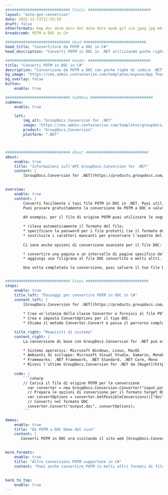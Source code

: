 ```yaml
---
############################# Static ############################
layout: "auto-gen-conversion"
date: 2022-11-11T11:35:58
draft: false
otherformats: bmp doc docm docx dot dotm dotx epub gif ico jpeg jpg md odt ott pdf png psd rtf tex tif tiff txt xps
breadcrumb: POTM a DOC in C#

############################# Head ############################
head_title: "Convertitore da POTM a DOC in C#"
head_description: "Converti POTM in DOC in .NET utilizzando poche righe di codice. Utilizza l'API di conversione dei documenti di GroupDocs per convertire oltre 160 formati di file."

############################# Header ############################
title: "Converti POTM in DOC in C#"
description: "Conversione da POTM a DOC con poche righe di codice .NET"
bg_image: "https://cms.admin.containerize.com/templates/aspose/App_Themes/V3/images/bg/header1.png"
bg_overlay: false
button:
    enable: true

############################# SubMenu ############################
submenu:
    enable: true

    left:
        img_alt: "GroupDocs.Conversion for .NET"
        image: "https://cms.admin.containerize.com/templates/groupdocs/images/product-logos/90x90-noborder/groupdocs-conversion-net.png"
        product: "GroupDocs.Conversion"
        platform: ".NET"



############################# About ############################
about:
    enable: true
    title: "Informazioni sull'API GroupDocs.Conversion for .NET"
    content: |
        [GroupDocs.Conversion for .NET](https://products.groupdocs.com/conversion/net/) può essere utilizzato per convertire Microsoft Word, Excel, PowerPoint, PDF, Visio e altri formati. GroupDocs.Conversion è un'API standalone adatta per sistemi interni e back-end in cui sono richieste prestazioni elevate. Non dipende da alcun software come Microsoft o Open Office.
    

overview:
    enable: true
    content: |
        Converti facilmente i tuoi file POTM in DOC in .NET. Puoi utilizzare solo un paio di righe di codice C# in qualsiasi piattaforma a tua scelta come: Windows, Linux, macOS.
        Puoi provare gratuitamente la conversione da POTM a DOC e valutare la qualità dei risultati della conversione. Insieme a semplici scenari di conversione di file, puoi provare opzioni più avanzate per caricare il file di origine POTM e per salvare il risultato di output DOC. 
        
        Ad esempio, per il file di origine POTM puoi utilizzare le seguenti opzioni di caricamento:

        * rileva automaticamente il formato del file;
        * specificare la password per i file protetti (se il formato del file lo supporta);
        * sostituire i caratteri mancanti per preservare l'aspetto del documento.
        
        Ci sono anche opzioni di conversione avanzate per il file DOC:

        * convertire una pagina o un intervallo di pagine specifico del documento;
        * aggiungi una filigrana al file DOC convertito e molti altri.

        Una volta completata la conversione, puoi salvare il tuo file DOC nel percorso del file locale o in qualsiasi archivio di terze parti come FTP, Amazon S3, Google Drive, Dropbox ecc. Nota: per convertire POTM in {{ TO}} non è necessario alcun software aggiuntivo installato, come MS Office, Open Office, Adobe Acrobat Reader ecc.


############################# Steps ############################
steps:
    enable: true
    title_left: "Passaggi per convertire POTM in DOC in C#"
    content_left: |
        [GroupDocs.Conversion for .NET](https://products.groupdocs.com/conversion/net/) consente agli sviluppatori di convertire facilmente un file POTM in DOC con poche righe di codice.
        
        * Crea un'istanza della classe Converter e fornisci al file POTM il percorso completo
        * Crea e imposta ConvertOptions per il tipo DOC.
        * Chiama il metodo Converter.Convert e passa il percorso completo e il formato (DOC) come parametro

    title_right: "Requisiti di sistema"
    content_right: |
        La conversione di base con GroupDocs.Conversion for .NET può essere eseguita in pochi semplici passaggi. Le nostre API sono supportate su tutte le principali piattaforme e sistemi operativi. Prima di eseguire il codice seguente, assicurati di avere i seguenti prerequisiti installati sul tuo sistema.

        * Sistemi operativi: Microsoft Windows, Linux, MacOS
        * Ambienti di sviluppo: Microsoft Visual Studio, Xamarin, MonoDevelop
        * Frameworks: .NET Framework, .NET Standard, .NET Core, Mono
        * Ricevi l'ultimo GroupDocs.Conversion for .NET da [Nuget](https://www.nuget.org/packages/groupdocs.conversion)
         
    code: |
        ```csharp    
        // Carica il file di origine POTM per la conversione
          var converter = new GroupDocs.Conversion.Converter("input.potm");
          // Prepara le opzioni di conversione per il formato target DOC
          var convertOptions = converter.GetPossibleConversions()["doc"].ConvertOptions;
          // Converti nel formato DOC
          converter.Convert("output.doc", convertOptions);
        ```

demos:
    enable: true
    title: "Da POTM a DOC Demo dal vivo"
    content: |
       Converti POTM in DOC ora visitando il sito web [GroupDocs.Conversion App](https://products.groupdocs.app/conversion/family). La demo online presenta i seguenti vantaggi
          

more_formats:
    enable: true
    title: "Altre conversioni POTM supportate in C#"
    content: "Puoi anche convertire POTM in molti altri formati di file. Si prega di consultare l'elenco di seguito."
       
       
back_to_top:
    enable: true
---
```

